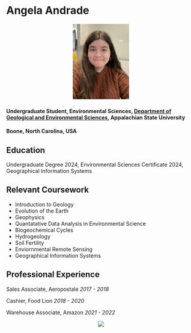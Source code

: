 Angela Andrade
=======

<center><img src="photo.jpg" width='150'></center>

#### Undergraduate Student, Environmental Sciences, [Department of Geological and Environmental Sciences](https://earth.appstate.edu/), Appalachian State University

#### Boone, North Carolina, USA

Education
----
Undergraduate Degree 2024, Environmental Sciences
Certificate 2024, Geographical Information Systems

Relevant Coursework
-----
* Introduction to Geology
* Evolution of the Earth
* Geophysics
* Quantatative Data Analysis in Environmental Science
* Biogeochemical Cycles
* Hydrogeology
* Soil Fertility
* Enviornmental Remote Sensing
* Geographical Information Systems

Professional Experience
---
Sales Associate, Aeropostale *2017 - 2018*

Cashier, Food Lion *2018 - 2020*

Warehouse Associate, Amazon *2021 - 2022*

<center><img src = "https://upload.wikimedia.org/wikipedia/commons/a/a9/Appalachian_State_Mountaineers_logo.svg" width='120'></center>